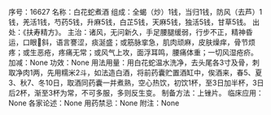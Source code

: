 序号：16627
名称：白花蛇煮酒
组成：全蝎（炒）1钱，当归1钱，防风（去芦）1钱，羌活1钱，芍药5钱，升麻5钱，白芷5钱，天麻5钱，独活5钱，甘草5钱。
出处：《扶寿精方》。
主治：诸风，无问新久，手足腰腿缓弱，行步不正，精神昏运，口眼斜，语言謇涩，痰涎盛；或筋脉挛急，肌肉顽麻，皮肤燥痒，骨节烦疼；或生恶疮，疼痛无常；或风气上攻，面浮耳鸣，腰痛体重；一切风湿疮疥。
加减：None
功效：None
用法用量：用白花蛇温水洗净，去头尾各3寸及骨，刺取净肉1两，先用糯米2斗，如法造白酒，将前药囊贮置酒缸中，俟酒来，春5、夏3、秋7、冬10日，取酒同药囊一并煮熟，空心热饮，初饮1杯，至3日加半杯，3日后2杯，渐至3杯为常，不可多服，多则反生变。
制备方法：上锉片。
临床应用：None
各家论述：None
用药禁忌：None
附注：None
